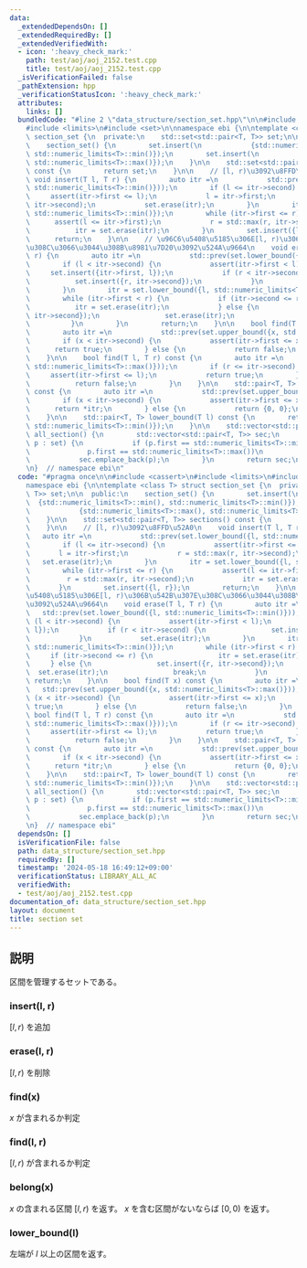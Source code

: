 ```yaml
---
data:
  _extendedDependsOn: []
  _extendedRequiredBy: []
  _extendedVerifiedWith:
  - icon: ':heavy_check_mark:'
    path: test/aoj/aoj_2152.test.cpp
    title: test/aoj/aoj_2152.test.cpp
  _isVerificationFailed: false
  _pathExtension: hpp
  _verificationStatusIcon: ':heavy_check_mark:'
  attributes:
    links: []
  bundledCode: "#line 2 \"data_structure/section_set.hpp\"\n\n#include <cassert>\n\
    #include <limits>\n#include <set>\n\nnamespace ebi {\n\ntemplate <class T> struct\
    \ section_set {\n  private:\n    std::set<std::pair<T, T>> set;\n\n  public:\n\
    \    section_set() {\n        set.insert(\n            {std::numeric_limits<T>::min(),\
    \ std::numeric_limits<T>::min()});\n        set.insert(\n            {std::numeric_limits<T>::max(),\
    \ std::numeric_limits<T>::max()});\n    }\n\n    std::set<std::pair<T, T>> sections()\
    \ const {\n        return set;\n    }\n\n    // [l, r)\u3092\u8FFD\u52A0\n   \
    \ void insert(T l, T r) {\n        auto itr =\n            std::prev(set.lower_bound({l,\
    \ std::numeric_limits<T>::min()}));\n        if (l <= itr->second) {\n       \
    \     assert(itr->first <= l);\n            l = itr->first;\n            r = std::max(r,\
    \ itr->second);\n            set.erase(itr);\n        }\n        itr = set.lower_bound({l,\
    \ std::numeric_limits<T>::min()});\n        while (itr->first <= r) {\n      \
    \      assert(l <= itr->first);\n            r = std::max(r, itr->second);\n \
    \           itr = set.erase(itr);\n        }\n        set.insert({l, r});\n  \
    \      return;\n    }\n\n    // \u96C6\u5408\u5185\u306E[l, r)\u306B\u542B\u307E\
    \u308C\u3066\u3044\u308B\u8981\u7D20\u3092\u524A\u9664\n    void erase(T l, T\
    \ r) {\n        auto itr =\n            std::prev(set.lower_bound({l, std::numeric_limits<T>::min()}));\n\
    \        if (l < itr->second) {\n            assert(itr->first < l);\n       \
    \     set.insert({itr->first, l});\n            if (r < itr->second) {\n     \
    \           set.insert({r, itr->second});\n            }\n            set.erase(itr);\n\
    \        }\n        itr = set.lower_bound({l, std::numeric_limits<T>::min()});\n\
    \        while (itr->first < r) {\n            if (itr->second <= r) {\n     \
    \           itr = set.erase(itr);\n            } else {\n                set.insert({r,\
    \ itr->second});\n                set.erase(itr);\n                break;\n  \
    \          }\n        }\n        return;\n    }\n\n    bool find(T x) const {\n\
    \        auto itr =\n            std::prev(set.upper_bound({x, std::numeric_limits<T>::max()}));\n\
    \        if (x < itr->second) {\n            assert(itr->first <= x);\n      \
    \      return true;\n        } else {\n            return false;\n        }\n\
    \    }\n\n    bool find(T l, T r) const {\n        auto itr =\n            std::prev(set.upper_bound({l,\
    \ std::numeric_limits<T>::max()}));\n        if (r <= itr->second) {\n       \
    \     assert(itr->first <= l);\n            return true;\n        } else {\n \
    \           return false;\n        }\n    }\n\n    std::pair<T, T> belong(T x)\
    \ const {\n        auto itr =\n            std::prev(set.upper_bound({x, std::numeric_limits<T>::max()}));\n\
    \        if (x < itr->second) {\n            assert(itr->first <= x);\n      \
    \      return *itr;\n        } else {\n            return {0, 0};\n        }\n\
    \    }\n\n    std::pair<T, T> lower_bound(T l) const {\n        return *set.lower_bound({l,\
    \ std::numeric_limits<T>::min()});\n    }\n\n    std::vector<std::pair<T, T>>\
    \ all_section() {\n        std::vector<std::pair<T, T>> sec;\n        for (auto\
    \ p : set) {\n            if (p.first == std::numeric_limits<T>::min() ||\n  \
    \              p.first == std::numeric_limits<T>::max())\n                continue;\n\
    \            sec.emplace_back(p);\n        }\n        return sec;\n    }\n};\n\
    \n}  // namespace ebi\n"
  code: "#pragma once\n\n#include <cassert>\n#include <limits>\n#include <set>\n\n\
    namespace ebi {\n\ntemplate <class T> struct section_set {\n  private:\n    std::set<std::pair<T,\
    \ T>> set;\n\n  public:\n    section_set() {\n        set.insert(\n          \
    \  {std::numeric_limits<T>::min(), std::numeric_limits<T>::min()});\n        set.insert(\n\
    \            {std::numeric_limits<T>::max(), std::numeric_limits<T>::max()});\n\
    \    }\n\n    std::set<std::pair<T, T>> sections() const {\n        return set;\n\
    \    }\n\n    // [l, r)\u3092\u8FFD\u52A0\n    void insert(T l, T r) {\n     \
    \   auto itr =\n            std::prev(set.lower_bound({l, std::numeric_limits<T>::min()}));\n\
    \        if (l <= itr->second) {\n            assert(itr->first <= l);\n     \
    \       l = itr->first;\n            r = std::max(r, itr->second);\n         \
    \   set.erase(itr);\n        }\n        itr = set.lower_bound({l, std::numeric_limits<T>::min()});\n\
    \        while (itr->first <= r) {\n            assert(l <= itr->first);\n   \
    \         r = std::max(r, itr->second);\n            itr = set.erase(itr);\n \
    \       }\n        set.insert({l, r});\n        return;\n    }\n\n    // \u96C6\
    \u5408\u5185\u306E[l, r)\u306B\u542B\u307E\u308C\u3066\u3044\u308B\u8981\u7D20\
    \u3092\u524A\u9664\n    void erase(T l, T r) {\n        auto itr =\n         \
    \   std::prev(set.lower_bound({l, std::numeric_limits<T>::min()}));\n        if\
    \ (l < itr->second) {\n            assert(itr->first < l);\n            set.insert({itr->first,\
    \ l});\n            if (r < itr->second) {\n                set.insert({r, itr->second});\n\
    \            }\n            set.erase(itr);\n        }\n        itr = set.lower_bound({l,\
    \ std::numeric_limits<T>::min()});\n        while (itr->first < r) {\n       \
    \     if (itr->second <= r) {\n                itr = set.erase(itr);\n       \
    \     } else {\n                set.insert({r, itr->second});\n              \
    \  set.erase(itr);\n                break;\n            }\n        }\n       \
    \ return;\n    }\n\n    bool find(T x) const {\n        auto itr =\n         \
    \   std::prev(set.upper_bound({x, std::numeric_limits<T>::max()}));\n        if\
    \ (x < itr->second) {\n            assert(itr->first <= x);\n            return\
    \ true;\n        } else {\n            return false;\n        }\n    }\n\n   \
    \ bool find(T l, T r) const {\n        auto itr =\n            std::prev(set.upper_bound({l,\
    \ std::numeric_limits<T>::max()}));\n        if (r <= itr->second) {\n       \
    \     assert(itr->first <= l);\n            return true;\n        } else {\n \
    \           return false;\n        }\n    }\n\n    std::pair<T, T> belong(T x)\
    \ const {\n        auto itr =\n            std::prev(set.upper_bound({x, std::numeric_limits<T>::max()}));\n\
    \        if (x < itr->second) {\n            assert(itr->first <= x);\n      \
    \      return *itr;\n        } else {\n            return {0, 0};\n        }\n\
    \    }\n\n    std::pair<T, T> lower_bound(T l) const {\n        return *set.lower_bound({l,\
    \ std::numeric_limits<T>::min()});\n    }\n\n    std::vector<std::pair<T, T>>\
    \ all_section() {\n        std::vector<std::pair<T, T>> sec;\n        for (auto\
    \ p : set) {\n            if (p.first == std::numeric_limits<T>::min() ||\n  \
    \              p.first == std::numeric_limits<T>::max())\n                continue;\n\
    \            sec.emplace_back(p);\n        }\n        return sec;\n    }\n};\n\
    \n}  // namespace ebi"
  dependsOn: []
  isVerificationFile: false
  path: data_structure/section_set.hpp
  requiredBy: []
  timestamp: '2024-05-18 16:49:12+09:00'
  verificationStatus: LIBRARY_ALL_AC
  verifiedWith:
  - test/aoj/aoj_2152.test.cpp
documentation_of: data_structure/section_set.hpp
layout: document
title: section set
---
```


## 説明

区間を管理するセットである。

### insert(l, r)

$[l, r)$ を追加

### erase(l, r)

$[l, r)$ を削除

### find(x)

$x$ が含まれるか判定

### find(l, r)

$[l, r)$ が含まれるか判定

### belong(x)

$x$ の含まれる区間 $[l, r)$ を返す。 $x$ を含む区間がないならば $[0, 0)$ を返す。

### lower_bound(l)

左端が $l$ 以上の区間を返す。